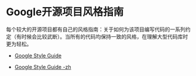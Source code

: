 # Google开源项目风格指南
每个较大的开源项目都有自己的风格指南：关于如何为该项目编写代码的一系列约定（有时候会比较武断）。当所有的代码均保持一致的风格，在理解大型代码库时更为轻松。

  + [Google Style Guide](https://github.com/google/styleguide)

  + [Google Style Guide -zh](https://github.com/zh-google-styleguide/zh-google-styleguide)
